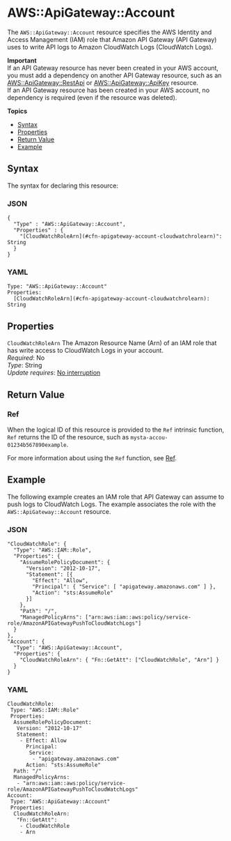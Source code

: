 # AWS::ApiGateway::Account<a name="aws-resource-apigateway-account"></a>

The `AWS::ApiGateway::Account` resource specifies the AWS Identity and Access Management \(IAM\) role that Amazon API Gateway \(API Gateway\) uses to write API logs to Amazon CloudWatch Logs \(CloudWatch Logs\)\.

**Important**  
If an API Gateway resource has never been created in your AWS account, you must add a dependency on another API Gateway resource, such as an [AWS::ApiGateway::RestApi](aws-resource-apigateway-restapi.md) or [AWS::ApiGateway::ApiKey](aws-resource-apigateway-apikey.md) resource\.  
If an API Gateway resource has been created in your AWS account, no dependency is required \(even if the resource was deleted\)\.

**Topics**
+ [Syntax](#aws-resource-apigateway-account-syntax)
+ [Properties](#aws-resource-apigateway-account-properties)
+ [Return Value](#aws-resource-apigateway-account-returnvalues)
+ [Example](#aws-resource-apigateway-account-examples)

## Syntax<a name="aws-resource-apigateway-account-syntax"></a>

The syntax for declaring this resource:

### JSON<a name="aws-resource-apigateway-account-syntax.json"></a>

```
{
  "Type" : "AWS::ApiGateway::Account",
  "Properties" : {
    "[CloudWatchRoleArn](#cfn-apigateway-account-cloudwatchrolearn)": String
  }
}
```

### YAML<a name="aws-resource-apigateway-account-syntax.yaml"></a>

```
Type: "AWS::ApiGateway::Account"
Properties: 
  [CloudWatchRoleArn](#cfn-apigateway-account-cloudwatchrolearn): String
```

## Properties<a name="aws-resource-apigateway-account-properties"></a>

`CloudWatchRoleArn`  <a name="cfn-apigateway-account-cloudwatchrolearn"></a>
The Amazon Resource Name \(Arn\) of an IAM role that has write access to CloudWatch Logs in your account\.  
*Required*: No  
*Type*: String  
*Update requires*: [No interruption](using-cfn-updating-stacks-update-behaviors.md#update-no-interrupt)

## Return Value<a name="aws-resource-apigateway-account-returnvalues"></a>

### Ref<a name="w3ab2c21c10c13c13b2"></a>

When the logical ID of this resource is provided to the `Ref` intrinsic function, `Ref` returns the ID of the resource, such as `mysta-accou-01234b567890example`\.

For more information about using the `Ref` function, see [Ref](intrinsic-function-reference-ref.md)\.

## Example<a name="aws-resource-apigateway-account-examples"></a>

The following example creates an IAM role that API Gateway can assume to push logs to CloudWatch Logs\. The example associates the role with the `AWS::ApiGateway::Account` resource\.

### JSON<a name="aws-resource-apigateway-account-examples.json"></a>

```
"CloudWatchRole": {
  "Type": "AWS::IAM::Role",
  "Properties": {
    "AssumeRolePolicyDocument": {
      "Version": "2012-10-17",
      "Statement": [{
        "Effect": "Allow",
        "Principal": { "Service": [ "apigateway.amazonaws.com" ] },
        "Action": "sts:AssumeRole"
      }]
    },
    "Path": "/",
    "ManagedPolicyArns": ["arn:aws:iam::aws:policy/service-role/AmazonAPIGatewayPushToCloudWatchLogs"]
  }
},
"Account": {
  "Type": "AWS::ApiGateway::Account",
  "Properties": {
    "CloudWatchRoleArn": { "Fn::GetAtt": ["CloudWatchRole", "Arn"] }
  }
}
```

### YAML<a name="aws-resource-apigateway-account-examples.yaml"></a>

```
CloudWatchRole: 
 Type: "AWS::IAM::Role"
 Properties: 
  AssumeRolePolicyDocument: 
   Version: "2012-10-17"
   Statement: 
    - Effect: Allow
      Principal: 
       Service: 
        - "apigateway.amazonaws.com"
      Action: "sts:AssumeRole"
  Path: "/"
  ManagedPolicyArns: 
   - "arn:aws:iam::aws:policy/service-role/AmazonAPIGatewayPushToCloudWatchLogs"
Account: 
 Type: "AWS::ApiGateway::Account"
 Properties: 
  CloudWatchRoleArn: 
   "Fn::GetAtt": 
    - CloudWatchRole
    - Arn
```